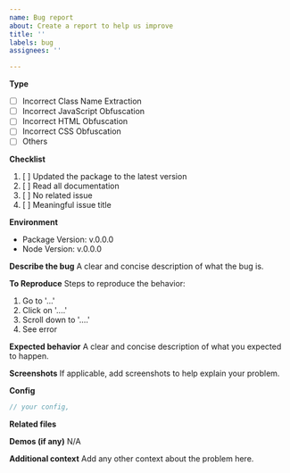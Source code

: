 ```yaml
---
name: Bug report
about: Create a report to help us improve
title: ''
labels: bug
assignees: ''

---
```


**Type**
- [ ] Incorrect Class Name Extraction
- [ ] Incorrect JavaScript Obfuscation
- [ ] Incorrect HTML Obfuscation
- [ ] Incorrect CSS Obfuscation
- [ ] Others

<!-- You are requested to finish the checklist before opening any issue -->
**Checklist**
1. [ ] Updated the package to the latest version
2. [ ] Read all documentation
3. [ ] No related issue
4. [ ] Meaningful issue title

**Environment**
- Package Version: v.0.0.0
- Node Version: v.0.0.0
<!-- - Others:  -->

**Describe the bug**
A clear and concise description of what the bug is.

**To Reproduce**
Steps to reproduce the behavior:
1. Go to '...'
2. Click on '....'
3. Scroll down to '....'
4. See error

**Expected behavior**
A clear and concise description of what you expected to happen.

**Screenshots**
If applicable, add screenshots to help explain your problem.

**Config**
```js
// your config,

```

**Related files**
<!-- In most cases, you have to provide related files from `.next` -->
<!-- EG. For incorrect class name extraction, you have to provide your CSS files (`./.next/static/css`) -->

**Demos (if any)**
N/A

**Additional context**
Add any other context about the problem here.
